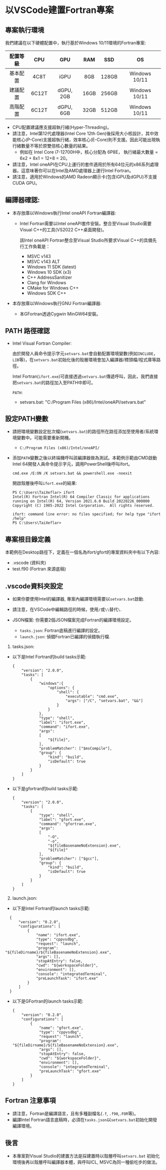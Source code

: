 # 以VSCode建置Fortran專案 

## 專案執行環境

我們建議在以下硬體配置中，執行基於Windows 10/11環境的Fortran專案:

  |  配置等級  |  CPU  |  GPU  |  RAM  |  SSD  |  OS  |
  |  :----:  |  :----:  |  :----:  |  :----:  |  :----:  |  :----:  |
  |  基本配置  |  4C8T  |  iGPU  |  8GB  |  128GB  |  Windows 10/11  |
  |  建議配置  |  6C12T  |  dGPU, 2GB  |  16GB  |  256GB  |  Windows 10/11  |
  |  高階配置  |  6C12T  |  dGPU, 6GB  |  32GB  |  512GB  |  Windows 10/11  |

  - CPU配置建議應支援超執行緒(Hyper-Threading)。
  - 請注意，Intel第12代處理器(Intel Core 12th Gen)後採用大小核設計，其中效能核心(P-Core)支援超執行緒，效率核心(E-Core)則不支援。因此可能出現執行緒數量不等於原雙倍核心數量的結果。
     - 例如在 Intel Core i7-12700H中，核心分配為 6P8E， 執行緒最大數量 = 6x2 + 8x1 = 12+8 = 20。
  - 請注意，Intel oneAPI在CPU上運行的套件適用於所有64位元的x86系列處理器。這意味著你可以在Intel及AMD處理器上運行Intel Fortran。
  - 請注意，適用於Windows的AMD Radeon顯示卡(包含iGPU及dGPU)不支援CUDA GPU。

## 編譯器確認:  

  - 本存放庫以Windows執行Intel oneAPI Fortran編譯器:  

     - Intel Fortran需要以Intel oneAPI套件安裝。整合至Visual Studio需要Visual C++的工具(VS2022 C++桌面開發)。

        該Intel oneAPI Fortran整合至Visual Studio所要求Visual C++的具備先行工作負載是：
          - MSVC v143
          - MSVC v143 ALT
          - Windows 11 SDK (latest)
          - Windows 10 SDK (x3)
          - C++ AddressSanitizer
          - Clang for Windows
          - CMake for Windows C++ 
          - Windows SDK C++

    

  - 本存放庫以Windows執行GNU Fortran編譯器:
     - 本GFortran透過Cygwin MinGW64安裝。

## PATH 路徑確認

  - Intel Visual Fortran Compiler:

    由於開發人員命令提示字元`setvars.bat`會自動配置環境變數(例如`INCLUDE`，`LIB`等)，在`setvars.bat`初始化後的殼層環境會加入編譯器/標頭檔/程式庫等路徑。

    Intel Fortran(`ifort.exe`)可直接透過`setvars.bat`傳遞呼叫，因此，我們直接把`setvars.bat`的路徑加入至PATH中即可。

    `PATH`:

    - setvars.bat: "C:/Program Files (x86)/Intel/oneAPI/setvars.bat"

## 設定PATH變數

  - 請把環境變數設定批次檔(`setvars.bat`)的路徑所在路徑添加至使用者/系統環境變數中。可能需要重新開機。
     - `C:/Program Files (x86)/Intel/oneAPI/`


  - 添加`PATH`變數之後以終端機呼叫該編譯器做為測試。本範例示範由CMD啟動Intel 64開發人員命令提示字元，調用PowerShell後呼叫ifort。
     ```
     cmd.exe /E:ON /K setvars.bat && powershell.exe -noexit
     ```

    開啟殼層後呼叫`ifort.exe`的結果: 

    ```
    PS C:\Users\TaiXeflar> ifort
    Intel(R) Fortran Intel(R) 64 Compiler Classic for applications running on Intel(R) 64, Version 2021.6.0 Build 20220226_000000
    Copyright (C) 1985-2022 Intel Corporation.  All rights reserved.

    ifort: command line error: no files specified; for help type "ifort /help"
    PS C:\Users\TaiXeflar>
    ```

## 專案根目錄定義

本範例在Desktop路徑下，定義在一個名為ifort/gfort的專案資料夾中有以下內容:
 - .vscode (資料夾)
 - test.f90 (Fortran 來源底稿)

## .vscode資料夾設定

 - 如果你要使用Intel的編譯器, 專案內編譯環境需要以`setvars.bat`啟動.

  - 請注意，在VSCode中編輯路徑的時候，使用`/`或`\\`替代`\`.
  - JSON檔案: 你需要2個JSON檔案完成Fortran的編譯環境設定。
    - `tasks.json`: Fortran底稿進行編譯的設定。
    - `launch.json`: 偵錯Fortran已編譯的偵錯執行檔.
  
 1. tasks.json:

 - 以下是Intel Fortran的build tasks示範:
    ```
    {
        "version": "2.0.0",
        "tasks": [
            {
                "windows":{
                    "options": {
                        "shell": {
                            "executable": "cmd.exe",
                            "args": ["/C", "setvars.bat", "&&"]
                        }
                    }
                },
                "type": "shell",
                "label": "ifort.exe",
                "command": "ifort.exe",
                "args": 
                [
                    "${file}", 
                ],
                "problemMatcher": ["$msCompile"],
                "group": {
                    "kind": "build",
                    "isDefault": true
                }
            }
        ]
    }
    ```

 - 以下是gfortran的build tasks示範:
    ```
    {
        "version": "2.0.0",
        "tasks": [
            {
                "type": "shell",
                "label": "gfort.exe",
                "command": "gfortran.exe",
                "args": 
                [
                    "-O",
                    "-o",
                    "${fileBasenameNoExtension}.exe",
                    "${file}"
                ],
                "problemMatcher": ["$gcc"],
                "group": {
                    "kind": "build",
                    "isDefault": true
                }
            }
        ]
    }
    ```

 2. launch.json:

  - 以下是Intel Fortran的launch tasks示範:
  ```
    {
        "version": "0.2.0",
        "configurations": [
            {
                "name": "ifort.exe",
                "type": "cppvsdbg",
                "request": "launch",
                "program": "${fileDirname}/${fileBasenameNoExtension}.exe",
                "args": [],
                "stopAtEntry": false,
                "cwd": "${workspaceFolder}",
                "environment": [],
                "console": "integratedTerminal",
                "preLaunchTask": "ifort.exe"
            }
        ]
    }
  ```

  - 以下是GFortran的launch tasks示範:
    ```
    {
        "version": "0.2.0",
        "configurations": [
            {
                "name": "gfort.exe",
                "type": "cppvsdbg",
                "request": "launch",
                "program": "${fileDirname}/${fileBasenameNoExtension}.exe",
                "args": [],
                "stopAtEntry": false,
                "cwd": "${workspaceFolder}",
                "environment": [],
                "console": "integratedTerminal",
                "preLaunchTask": "gfort.exe"
            }
        ]
    }
    ``` 

## Fortran 注意事項

 - 請注意，Fortran是編譯語言，且有多種副檔名(`.f`, `.f90`,`.FOR`等)。
 - 編譯Intel Fortran語言底稿時，必須在`tasks.json`以`setvars.bat`初始化開發編譯環境。

## 後言

- 本專案對Visual Studio的建置方法是採建置時以殼層呼叫`setvars.bat` 初始化環境後再以殼層呼叫編譯器本體，與呼叫ICL, MSVC為同一種偷吃步的做法。